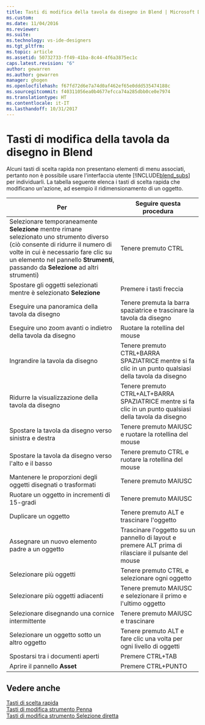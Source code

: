 ```yaml
---
title: Tasti di modifica della tavola da disegno in Blend | Microsoft Docs
ms.custom: 
ms.date: 11/04/2016
ms.reviewer: 
ms.suite: 
ms.technology: vs-ide-designers
ms.tgt_pltfrm: 
ms.topic: article
ms.assetid: 50732733-ff49-41ba-8c44-4f6a3875ec1c
caps.latest.revision: "6"
author: gewarren
ms.author: gewarren
manager: ghogen
ms.openlocfilehash: f67fd72d6e7a74d0af462ef65e0ddd535474188c
ms.sourcegitcommit: f40311056ea0b4677efcca74a285dbb0ce0e7974
ms.translationtype: HT
ms.contentlocale: it-IT
ms.lasthandoff: 10/31/2017
---
```

# <a name="artboard-modifier-keys-in-blend"></a>Tasti di modifica della tavola da disegno in Blend
Alcuni tasti di scelta rapida non presentano elementi di menu associati, pertanto non è possibile usare l'interfaccia utente [!INCLUDE[blend_subs](../debugger/includes/blend_subs_md.md)] per individuarli. La tabella seguente elenca i tasti di scelta rapida che modificano un'azione, ad esempio il ridimensionamento di un oggetto.  
  
|Per|Seguire questa procedura|  
|-----------------------|-------------|  
|Selezionare temporaneamente **Selezione** mentre rimane selezionato uno strumento diverso (ciò consente di ridurre il numero di volte in cui è necessario fare clic su un elemento nel pannello **Strumenti**, passando da **Selezione** ad altri strumenti)|Tenere premuto CTRL|  
|Spostare gli oggetti selezionati mentre è selezionato **Selezione**|Premere i tasti freccia|  
|Eseguire una panoramica della tavola da disegno|Tenere premuta la barra spaziatrice e trascinare la tavola da disegno|  
|Eseguire uno zoom avanti o indietro della tavola da disegno|Ruotare la rotellina del mouse|  
|Ingrandire la tavola da disegno|Tenere premuto CTRL+BARRA SPAZIATRICE mentre si fa clic in un punto qualsiasi della tavola da disegno|  
|Ridurre la visualizzazione della tavola da disegno|Tenere premuto CTRL+ALT+BARRA SPAZIATRICE mentre si fa clic in un punto qualsiasi della tavola da disegno|  
|Spostare la tavola da disegno verso sinistra e destra|Tenere premuto MAIUSC e ruotare la rotellina del mouse|  
|Spostare la tavola da disegno verso l'alto e il basso|Tenere premuto CTRL e ruotare la rotellina del mouse|  
|Mantenere le proporzioni degli oggetti disegnati o trasformati|Tenere premuto MAIUSC|  
|Ruotare un oggetto in incrementi di 15-gradi|Tenere premuto MAIUSC|  
|Duplicare un oggetto|Tenere premuto ALT e trascinare l'oggetto|  
|Assegnare un nuovo elemento padre a un oggetto|Trascinare l'oggetto su un pannello di layout e premere ALT prima di rilasciare il pulsante del mouse|  
|Selezionare più oggetti|Tenere premuto CTRL e selezionare ogni oggetto|  
|Selezionare più oggetti adiacenti|Tenere premuto MAIUSC e selezionare il primo e l'ultimo oggetto|  
|Selezionare disegnando una cornice intermittente|Tenere premuto MAIUSC e trascinare|  
|Selezionare un oggetto sotto un altro oggetto|Tenere premuto ALT e fare clic una volta per ogni livello di oggetti|  
|Spostarsi tra i documenti aperti|Premere CTRL+TAB|  
|Aprire il pannello **Asset**|Premere CTRL+PUNTO|  
  
## <a name="see-also"></a>Vedere anche  
 [Tasti di scelta rapida](../designers/keyboard-shortcuts-in-blend.md)   
 [Tasti di modifica strumento Penna](../designers/pen-tool-modifier-keys-in-blend.md)   
 [Tasti di modifica strumento Selezione diretta](../designers/direct-selection-tool-modifier-keys-in-blend.md)